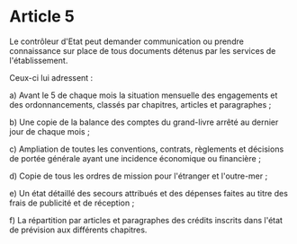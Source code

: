 # Article 5

Le contrôleur d'Etat peut demander communication ou prendre connaissance sur place de tous documents détenus par les services de l'établissement.

Ceux-ci lui adressent :

a) Avant le 5 de chaque mois la situation mensuelle des engagements et des ordonnancements, classés par chapitres, articles et paragraphes ;

b) Une copie de la balance des comptes du grand-livre arrêté au dernier jour de chaque mois ;

c) Ampliation de toutes les conventions, contrats, règlements et décisions de portée générale ayant une incidence économique ou financière ;

d) Copie de tous les ordres de mission pour l'étranger et l'outre-mer ;

e) Un état détaillé des secours attribués et des dépenses faites au titre des frais de publicité et de réception ;

f) La répartition par articles et paragraphes des crédits inscrits dans l'état de prévision aux différents chapitres.
